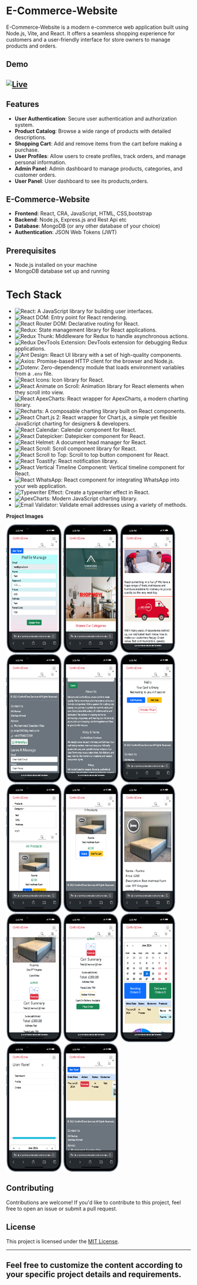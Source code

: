 # E-Commerce-Website

E-Commerce-Website is a modern e-commerce web application built using Node.js, Vite, and React. It offers a seamless shopping experience for customers and a user-friendly interface for store owners to manage products and orders.

## Demo

## [![Live](https://img.shields.io/badge/Live-Link-blue?style=for-the-badge&logo=netlify)](https://e-commerce-website-ekof.onrender.com/)

## Features

- **User Authentication**: Secure user authentication and authorization system.
- **Product Catalog**: Browse a wide range of products with detailed descriptions.
- **Shopping Cart**: Add and remove items from the cart before making a purchase.
- **User Profiles**: Allow users to create profiles, track orders, and manage personal information.
- **Admin Panel**: Admin dashboard to manage products, categories, and customer orders.
- **User Panel**: User dashboard to see its products,orders.

## E-Commerce-Website

- **Frontend**: React, CRA, JavaScript, HTML, CSS,bootstrap
- **Backend**: Node.js, Express.js and Rest Api etc
- **Database**: MongoDB (or any other database of your choice)
- **Authentication**: JSON Web Tokens (JWT)

## Prerequisites

- Node.js installed on your machine
- MongoDB database set up and running

# Tech Stack

- ![React](https://img.shields.io/badge/React-blue?style=for-the-badge&logo=react&logoColor=white): A JavaScript library for building user interfaces.
- ![React DOM](https://img.shields.io/badge/React_DOM-blue?style=for-the-badge&logo=react&logoColor=white): Entry point for React rendering.
- ![React Router DOM](https://img.shields.io/badge/React_Router_DOM-brown?style=for-the-badge&logo=react-router&logoColor=white): Declarative routing for React.
- ![Redux](https://img.shields.io/badge/Redux-purple?style=for-the-badge&logo=redux&logoColor=white): State management library for React applications.
- ![Redux Thunk](https://img.shields.io/badge/Redux_Thunk-purple?style=for-the-badge): Middleware for Redux to handle asynchronous actions.
- ![Redux DevTools Extension](https://img.shields.io/badge/Redux_DevTools_Extension-purple?style=for-the-badge): DevTools extension for debugging Redux applications.
- ![Ant Design](https://img.shields.io/badge/Ant_Design-blue?style=for-the-badge&logo=ant-design&logoColor=white): React UI library with a set of high-quality components.
- ![Axios](https://img.shields.io/badge/Axios-green?style=for-the-badge&logo=axios&logoColor=white): Promise-based HTTP client for the browser and Node.js.
- ![Dotenv](https://img.shields.io/badge/Dotenv-lightgrey?style=for-the-badge): Zero-dependency module that loads environment variables from a `.env` file.
- ![React Icons](https://img.shields.io/badge/React_Icons-blueviolet?style=for-the-badge&logo=react&logoColor=white): Icon library for React.
- ![React Animate on Scroll](https://img.shields.io/badge/React_Animate_on_Scroll-lightblue?style=for-the-badge): Animation library for React elements when they scroll into view.
- ![React ApexCharts](https://img.shields.io/badge/React_ApexCharts-yellow?style=for-the-badge): React wrapper for ApexCharts, a modern charting library.
- ![Recharts](https://img.shields.io/badge/Recharts-purple?style=for-the-badge): A composable charting library built on React components.
- ![React Chart.js 2](https://img.shields.io/badge/React_Chart.js_2-lightblue?style=for-the-badge): React wrapper for Chart.js, a simple yet flexible JavaScript charting for designers & developers.
- ![React Calendar](https://img.shields.io/badge/React_Calendar-blue?style=for-the-badge): Calendar component for React.
- ![React Datepicker](https://img.shields.io/badge/React_Datepicker-blue?style=for-the-badge): Datepicker component for React.
- ![React Helmet](https://img.shields.io/badge/React_Helmet-purple?style=for-the-badge): A document head manager for React.
- ![React Scroll](https://img.shields.io/badge/React_Scroll-green?style=for-the-badge): Scroll component library for React.
- ![React Scroll to Top](https://img.shields.io/badge/React_Scroll_to_Top-green?style=for-the-badge): Scroll to top button component for React.
- ![React Toastify](https://img.shields.io/badge/React_Toastify-green?style=for-the-badge): React notification library.
- ![React Vertical Timeline Component](https://img.shields.io/badge/React_Vertical_Timeline_Component-blue?style=for-the-badge): Vertical timeline component for React.
- ![React WhatsApp](https://img.shields.io/badge/React_WhatsApp-lightgreen?style=for-the-badge): React component for integrating WhatsApp into your web application.
- ![Typewriter Effect](https://img.shields.io/badge/Typewriter_Effect-orange?style=for-the-badge): Create a typewriter effect in React.
- ![ApexCharts](https://img.shields.io/badge/ApexCharts-yellow?style=for-the-badge&logo=apexcharts&logoColor=white): Modern JavaScript charting library.
- ![Email Validator](https://img.shields.io/badge/Email_Validator-green?style=for-the-badge): Validate email addresses using a variety of methods.

**Project Images**

<div class="d-flex">

<img src="./ShowCase/1.png"  width="30%" height="350px"  />
<img src="./ShowCase/2.png"  width="30%" height="350px"  />
<img src="./ShowCase/3.png"  width="30%" height="350px"  />
<img src="./ShowCase/4.png"  width="30%" height="350px"  />
<img src="./ShowCase/5.png"  width="30%" height="350px"  />
<img src="./ShowCase/6.png"  width="30%" height="350px"  />
<img src="./ShowCase/7.png"  width="30%" height="350px"  />
<img src="./ShowCase/8.png"  width="30%" height="350px"  />
<img src="./ShowCase/9.png"  width="30%" height="350px"  />
<img src="./ShowCase/10.png"  width="30%" height="350px"  />
<img src="./ShowCase/11.png"  width="30%" height="350px"  />
<img src="./ShowCase/12.png"  width="30%" height="350px"  />
<img src="./ShowCase/13.png"  width="30%" height="350px"  />
<img src="./ShowCase/14.png"  width="30%" height="350px"  />
</div>

## Contributing

Contributions are welcome! If you'd like to contribute to this project, feel free to open an issue or submit a pull request.

## License

This project is licensed under the [MIT License](LICENSE).

---

## Feel free to customize the content according to your specific project details and requirements.
